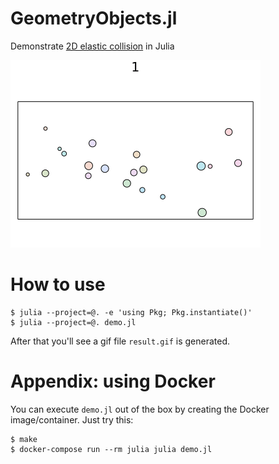 # GeometryObjects.jl
Demonstrate [2D elastic collision](https://en.wikipedia.org/wiki/Elastic_collision) in Julia

![](readme_assets/result.gif)

# How to use

```console
$ julia --project=@. -e 'using Pkg; Pkg.instantiate()'
$ julia --project=@. demo.jl
```

After that you'll see a gif file `result.gif` is generated.

# Appendix: using Docker

You can execute `demo.jl` out of the box by creating the Docker image/container. Just try this:

```console
$ make
$ docker-compose run --rm julia julia demo.jl
```
